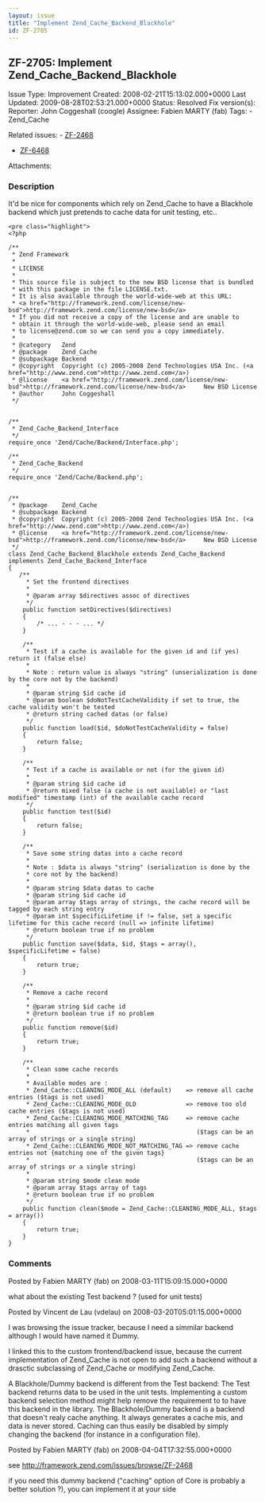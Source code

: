 ```yaml
---
layout: issue
title: "Implement Zend_Cache_Backend_Blackhole"
id: ZF-2705
---
```


ZF-2705: Implement Zend\_Cache\_Backend\_Blackhole
--------------------------------------------------

 Issue Type: Improvement Created: 2008-02-21T15:13:02.000+0000 Last Updated: 2009-08-28T02:53:21.000+0000 Status: Resolved Fix version(s): 
 Reporter:  John Coggeshall (coogle)  Assignee:  Fabien MARTY (fab)  Tags: - Zend\_Cache
 
 Related issues: - [ZF-2468](/issues/browse/ZF-2468)
- [ZF-6468](/issues/browse/ZF-6468)
 
 Attachments: 
### Description

It'd be nice for components which rely on Zend\_Cache to have a Blackhole backend which just pretends to cache data for unit testing, etc..

 
    <pre class="highlight">
    <?php
    
    /**
     * Zend Framework
     *
     * LICENSE
     *
     * This source file is subject to the new BSD license that is bundled
     * with this package in the file LICENSE.txt.
     * It is also available through the world-wide-web at this URL:
     * <a href="http://framework.zend.com/license/new-bsd">http://framework.zend.com/license/new-bsd</a>
     * If you did not receive a copy of the license and are unable to
     * obtain it through the world-wide-web, please send an email
     * to license@zend.com so we can send you a copy immediately.
     *
     * @category   Zend
     * @package    Zend_Cache
     * @subpackage Backend
     * @copyright  Copyright (c) 2005-2008 Zend Technologies USA Inc. (<a href="http://www.zend.com">http://www.zend.com</a>)
     * @license    <a href="http://framework.zend.com/license/new-bsd">http://framework.zend.com/license/new-bsd</a>     New BSD License
     * @author     John Coggeshall 
     */
    
    
    /**
     * Zend_Cache_Backend_Interface
     */
    require_once 'Zend/Cache/Backend/Interface.php';
    
    /**
     * Zend_Cache_Backend
     */
    require_once 'Zend/Cache/Backend.php';
    
    
    /**
     * @package    Zend_Cache
     * @subpackage Backend
     * @copyright  Copyright (c) 2005-2008 Zend Technologies USA Inc. (<a href="http://www.zend.com">http://www.zend.com</a>)
     * @license    <a href="http://framework.zend.com/license/new-bsd">http://framework.zend.com/license/new-bsd</a>     New BSD License
     */
    class Zend_Cache_Backend_Blackhole extends Zend_Cache_Backend implements Zend_Cache_Backend_Interface
    {
       /**
         * Set the frontend directives
         *
         * @param array $directives assoc of directives
         */
        public function setDirectives($directives) 
        {
            /* ... - - - ... */
        }
    
        /**
         * Test if a cache is available for the given id and (if yes) return it (false else)
         *
         * Note : return value is always "string" (unserialization is done by the core not by the backend)
         *
         * @param string $id cache id
         * @param boolean $doNotTestCacheValidity if set to true, the cache validity won't be tested
         * @return string cached datas (or false)
         */
        public function load($id, $doNotTestCacheValidity = false)
        {
            return false;
        }
    
        /**
         * Test if a cache is available or not (for the given id)
         *
         * @param string $id cache id
         * @return mixed false (a cache is not available) or "last modified" timestamp (int) of the available cache record
         */
        public function test($id)
        {
            return false;
        }
    
        /**
         * Save some string datas into a cache record
         *
         * Note : $data is always "string" (serialization is done by the
         * core not by the backend)
         *
         * @param string $data datas to cache
         * @param string $id cache id
         * @param array $tags array of strings, the cache record will be tagged by each string entry
         * @param int $specificLifetime if != false, set a specific lifetime for this cache record (null => infinite lifetime)
         * @return boolean true if no problem
         */
        public function save($data, $id, $tags = array(), $specificLifetime = false)
        {
            return true;
        }
    
        /**
         * Remove a cache record
         *
         * @param string $id cache id
         * @return boolean true if no problem
         */
        public function remove($id)
        {
            return true;
        }
    
        /**
         * Clean some cache records
         *
         * Available modes are :
         * Zend_Cache::CLEANING_MODE_ALL (default)    => remove all cache entries ($tags is not used)
         * Zend_Cache::CLEANING_MODE_OLD              => remove too old cache entries ($tags is not used)
         * Zend_Cache::CLEANING_MODE_MATCHING_TAG     => remove cache entries matching all given tags
         *                                               ($tags can be an array of strings or a single string)
         * Zend_Cache::CLEANING_MODE_NOT_MATCHING_TAG => remove cache entries not {matching one of the given tags}
         *                                               ($tags can be an array of strings or a single string)
         *
         * @param string $mode clean mode
         * @param array $tags array of tags
         * @return boolean true if no problem
         */
        public function clean($mode = Zend_Cache::CLEANING_MODE_ALL, $tags = array())
        {
            return true;
        }
    }


 

 

### Comments

Posted by Fabien MARTY (fab) on 2008-03-11T15:09:15.000+0000

what about the existing Test backend ? (used for unit tests)

 

 

Posted by Vincent de Lau (vdelau) on 2008-03-20T05:01:15.000+0000

I was browsing the issue tracker, because I need a simmilar backend although I would have named it Dummy.

I linked this to the custom frontend/backend issue, because the current implementation of Zend\_Cache is not open to add such a backend without a drasctic subclassing of Zend\_Cache or modifying Zend\_Cache.

A Blackhole/Dummy backend is different from the Test backend: The Test backend returns data to be used in the unit tests. Implementing a custom backend selection method might help remove the requirement to to have this backend in the library. The Blackhole/Dummy backend is a backend that doesn't realy cache anything. It always generates a cache mis, and data is never stored. Caching can thus easily be disabled by simply changing the backend (for instance in a configuration file).

 

 

Posted by Fabien MARTY (fab) on 2008-04-04T17:32:55.000+0000

see <http://framework.zend.com/issues/browse/ZF-2468>

if you need this dummy backend ("caching" option of Core is probably a better solution ?), you can implement it at your side

 

 